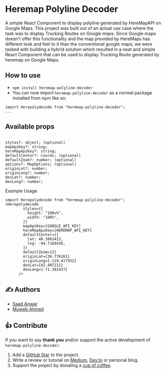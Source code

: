 # Heremap Polyline Decoder

A simple React Component to display polyline generated by HereMapAPI on Google Maps. 
This project was built out of an actual use case where the task was to display Trucking Routes on Google maps. Since Google maps doesn't offer this functionality and the map provided by HereMaps has different look and feel to it than the conventional google maps, we were tasked with building a hybrid solution which resulted in a neat and simple React Component that can be used to display Trucking Route generated by heremap on Google Maps.

## How to use
- `npm install heremap-polyline-decoder`
- You can now import `heremap-polyline-decoder` as a normal package installed from npm like so:

```JSX
import Herepolydecode from "heremap-polyline-decoder";
...
```

## Available props

```

styles?: object; (optional)
mapApiKey?: string;
hereMapApiKey?: string;
defaultCenter?: Coords; (optional)
defaultZoom?: number; (optional)
options?: MapOptions; (optional)
originLat?: number;
originLong?: number;
desLat?: number;
desLong?: number;

```
Example Usage

```JSX
import Herepolydecode from "heremap-polyline-decoder";
<Herepolydecode
        styles={{
          height: "100vh",
          width: "100%",
        }}
        mapApiKey=[GOOGLE_API_KEY]
        hereMapApiKey=[HEREMAP_API_KEY]
        defaultCenter={{
          lat: 40.3863413,
          lng: -94.7169436,
        }}
        defaultZoom={2}
        originLat={36.778261}
        originLong={-119.417932}
        desLat={42.407211}
        desLong={-71.382437}
      />
```


## ✍️ Authors

- [Saad Anwar](https://github.com/5aad)
- [Mujeeb Ahmed](https://github.com/mujeeb-netizen)

## 👍 Contribute

If you want to say **thank you** and/or support the active development of `heremap-polyline-decoder`:

1. Add a [GitHub Star](https://github.com/CodeClan-io/heremap-polyline-decoder/stargazers) to the project.
3. Write a review or tutorial on [Medium](https://medium.com/), [Dev.to](https://dev.to/) or personal blog.
4. Support the project by donating a [cup of coffee](https://www.buymeacoffee.com/saadfarhan7223).
